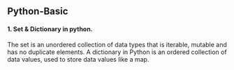 ## Python-Basic
#### 1. Set & Dictionary in python.
The set is an unordered collection of data types that is iterable, mutable and has no duplicate elements.
A dictionary in Python is an ordered collection of data values, used to store data values like a map.
